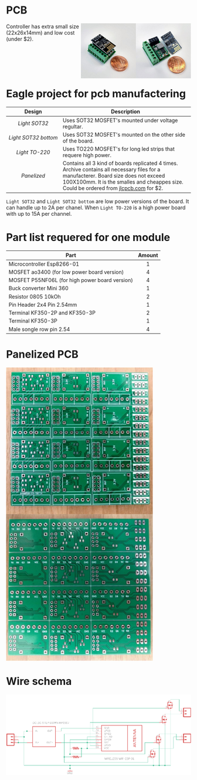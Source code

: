 # PCB

<div style="flaot: right;">
<img src="assembled_1.jpg" width=150 align="right">
<img src="assembled_2.jpg" width=150 align="right">
</div>


Controller has extra small size (22x26x14mm) and low cost (under $2).<br/>
<p style="clear: both;"></p>


# Eagle project for pcb manufactering

| Design | Description |
| :---: | --- |
| *Light&#160;SOT32* | Uses SOT32 MOSFET's mounted under voltage regultar. |
| *Light&#160;SOT32&#160;bottom* | Uses SOT32 MOSFET's mounted on the other side of the board. |
| *Light&#160;TO-220* | Uses TO220 MOSFET's for long led strips that requere high power. |
| *Panelized* | Contains all 3 kind of boards replicated 4 times. Archive contains all necessary files for a manufacterer. Board size does not exceed 100X100mm. It is the smalles and cheappes size. Could be ordered from [jlcpcb.com](https://jlcpcb.com/) for $2. |

`Light SOT32` and `Light SOT32 bottom` are low power versions of the board. It can handle up to 2A per chanel. When `Light TO-220` is a high power board with up to 15A per channel.

# Part list requered for one module

| Part | Amount |
| --- | :---: |
| Microcontroller Esp8266-01 | 1 |
| MOSFET ao3400 (for low power board version) | 4 |
| MOSFET P55NF06L (for high power board version) | 4 |
| Buck converter Mini 360 | 1 |
| Resistor 0805 10kOh | 2 |
| Pin Header 2x4 Pin 2.54mm | 1 |
| Terminal KF350-2P and KF350-3P | 2 |
| Terminal KF350-3P | 1 | 
| Male songle row pin 2.54 | 4 |

# Panelized PCB

<img src="top.jpg" width=400 align="left">
<img src="bottom.jpg" width=400 align="left">
<div style="clear: both;"></div>

# Wire schema

<img src="schema.png">
